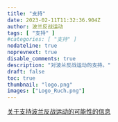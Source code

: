 ```yaml
---
title: "支持"
date: 2023-02-11T11:32:36.904Z
author: 波兰反战运动
tags: [ "支持" ]
#categories: [ "支持" ]
nodateline: true
noprevnext: true
disable_comments: true
description: "对波兰反战运动的支持。"
draft: false
toc: true
thumbnail: "logo.png"
images: ["Logo_Ruch.png"]
---
```

[关于支持波兰反战运动的可能性的信息](https://polskiruchantywojenny.com/pokoj-i-wolnosc/wsparcie/ "波兰反战运动支持网站。")
